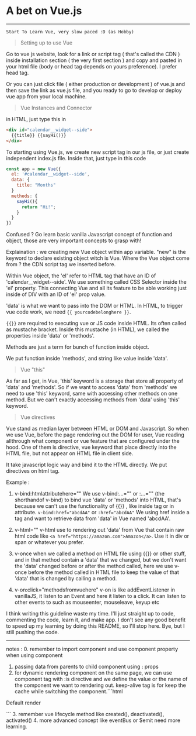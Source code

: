 # A bet on Vue.js
---
```
Start To Learn Vue, very slow paced :D (as Hobby) 
```
> Setting up to use Vue

Go to vue js website, look for a link or script tag ( that's called the CDN ) inside installation section ( the very first section ) and copy and pasted in your html file (body or head tag depends on yours preference). I prefer head tag.

Or you can just click file ( either production or development ) of vue.js and then save the link as vue.js file, and you ready to go to develop or deploy vue app from your local machine. 

> Vue Instances and Connector

in HTML, just type this in 

```html
<div id="calendar__widget--side">
  {{title}} {{sayHi()}}
</div>
```

To starting using Vue.js, we create new script tag in our js file, or just create independent index.js file. Inside that, just type in this code

```js
const app = new Vue({
  el: '#calendar__widget--side',
  data: {
    title: "Months"
  }
  methods: {
    sayHi(){
      return "Hi!";
    }
  }
})
```
Confused ? Go learn basic vanilla Javascript concept of function and object, those are very important concepts to grasp with!

Explaination : 
we creating new Vue object within app variable. "new" is the keyword to declare existing object witch is Vue. Where the Vue object come from ? the CDN script tag we inserted before. 

Within Vue object, the 'el' refer to HTML tag that have an ID of 'calendar__widget--side'. We use something called CSS Selector inside the 'el' property. This connecting Vue and all its feature to be able working just inside of DIV with an ID of 'el' prop value.

'data' is what we want to pass into the DOM or HTML. In HTML, to trigger vue code work, we need ```{{ yourcodebelonghere }}```.

```{{}}``` are required to executing vue or JS code inside HTML. Its often called as mustache bracket. Inside this mustache (in HTML), we called the properties inside 'data' or 'methods'. 

Methods are just a term for bunch of function inside object. 

We put function inside 'methods', and string like value inside 'data'.


> Vue "this"

As far as I get, in Vue, 'this' keyword is a storage that store all property of 'data' and 'methods'. So if we want to access 'data' from 'methods' we need to use 'this' keyword, same with accessing other methods on one method. But we can't exactly accessing methods from 'data' using 'this' keyword.

> Vue directives

Vue stand as median layer between HTML or DOM and Javascript. So when we use Vue, before the page rendering out the DOM for user, Vue reading allthrough what component or vue feature that are configured under the hood. One of them is directive, vue keyword that place directly into the HTML file, but not appear on HTML file in client side. 

It take javascript logic way and bind it to the HTML directly. We put directives on html tag.

Example : 
1. v-bind:htmlattributehere=""
We use v-bind:...="" or :...="" (the shorthandof v-bind) to bind vue 'data' or 'methods' into HTML, that's because we can't use the functionality of {{}} , like inside tag or in attribute. ```v-bind:href="abcdAA"``` or ```:href="abcdAA"``` We using href inside a tag and want to retrieve data from 'data' in Vue named 'abcdAA'.

2. v-html=""
v-html use to rendering out 'data' from Vue that contain raw html code like ```<a href="https://amazon.com">Amazon</a>```. Use it in div or span or whatever you prefer.

3. v-once
when we called a method on HTML file using {{}} or other stuff, and in that method contain a 'data' that we changed, but we don't want the 'data' changed before or after the method called, here we use v-once before the method called in HTML file to keep the value of that 'data' that is changed by calling a method.


4. v-on:click="methodsfromvuehere"
v-on is like addEventListener in vanillaJS, it listen to an Event and here it listen to a click. It can listen to other events to such as mouseenter, mouseleave, keyup etc

I think writing this guideline waste my time. I'll just straight up to code, commenting the code, learn it, and make app. I don't see any good benefit to speed up my learning by doing this README, so I'll stop here. Bye, but I still pushing the code. 

--- 

notes : 
0. remember to import component and use component property when using component
1. passing data from parents to child component using : props 
2. for dynamic rendering component on the same page, we can use component tag with :is directive and we define the value or the name of the component we want to rendering out. keep-alive tag is for keep the cache while switching the component.```html 
<keep-alive>
  <component :is="selectedColorComponent">
    <p>Default render</p>
  </component>
</keep-alive>```
3. remember vue lifecycle method like created(), deactivated(), activated()
4. more advanced concept like eventBus or $emit need more learning.